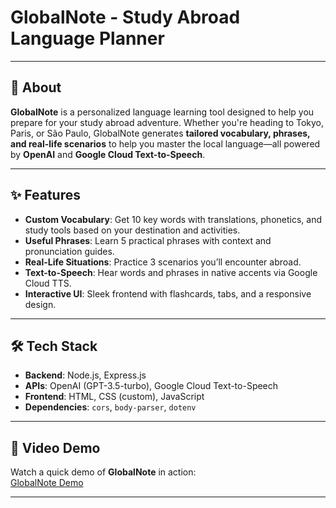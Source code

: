 # **GlobalNote - Study Abroad Language Planner**

---

## **🚀 About**

**GlobalNote** is a personalized language learning tool designed to help you prepare for your study abroad adventure. Whether you're heading to Tokyo, Paris, or São Paulo, GlobalNote generates **tailored vocabulary, phrases, and real-life scenarios** to help you master the local language—all powered by **OpenAI** and **Google Cloud Text-to-Speech**.

---

## **✨ Features**

- **Custom Vocabulary**: Get 10 key words with translations, phonetics, and study tools based on your destination and activities.
- **Useful Phrases**: Learn 5 practical phrases with context and pronunciation guides.
- **Real-Life Situations**: Practice 3 scenarios you’ll encounter abroad.
- **Text-to-Speech**: Hear words and phrases in native accents via Google Cloud TTS.
- **Interactive UI**: Sleek frontend with flashcards, tabs, and a responsive design.

---

## **🛠️ Tech Stack**

- **Backend**: Node.js, Express.js
- **APIs**: OpenAI (GPT-3.5-turbo), Google Cloud Text-to-Speech
- **Frontend**: HTML, CSS (custom), JavaScript
- **Dependencies**: `cors`, `body-parser`, `dotenv`

---

## **🎥 Video Demo**

Watch a quick demo of **GlobalNote** in action:  
[GlobalNote Demo](https://github.com/user-attachments/assets/ea0e07ef-f0d4-4d4e-a791-67440013740f)


---
